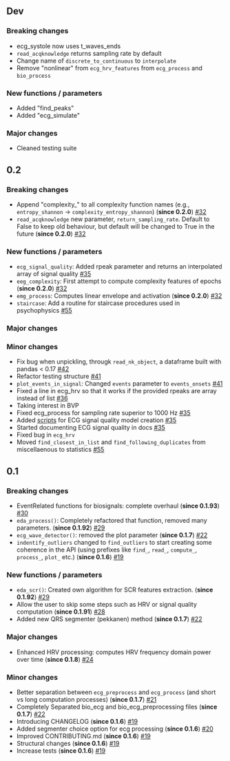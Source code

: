 ## Dev 

### Breaking changes
- ecg_systole now uses t_waves_ends
- `read_acqknowledge` returns sampling rate by default
- Change name of `discrete_to_continuous` to `interpolate`
- Remove "nonlinear" from `ecg_hrv_features` from `ecg_process` and `bio_process`
### New functions / parameters
- Added "find_peaks"
- Added "ecg_simulate"
### Major changes
- Cleaned testing suite



## 0.2

### Breaking changes
- Append "complexity_" to all complexity function names (e.g., `entropy_shannon` -> `complexity_entropy_shannon`) (**since 0.2.0**) [#32](https://github.com/neuropsychology/NeuroKit.py/pull/32)
- `read_acqknowledge` new parameter, `return_sampling_rate`. Default to False to keep old behaviour, but default will be changed to True in the future (**since 0.2.0**) [#32](https://github.com/neuropsychology/NeuroKit.py/pull/32)


### New functions / parameters
- `ecg_signal_quality`: Added rpeak parameter and returns an interpolated array of signal quality [#35](https://github.com/neuropsychology/NeuroKit.py/pull/35)
- `eeg_complexity`: First attempt to compute complexity features of epochs (**since 0.2.0**) [#32](https://github.com/neuropsychology/NeuroKit.py/pull/32)
- `emg_process`: Computes linear envelope and activation (**since 0.2.0**) [#32](https://github.com/neuropsychology/NeuroKit.py/pull/32)
- `staircase`: Add a routine for staircase procedures used in psychophysics [#55](https://github.com/neuropsychology/NeuroKit.py/pull/55)

### Major changes


### Minor changes
- Fix bug when unpickling, througk `read_nk_object`, a dataframe built with pandas < 0.17 [#42](https://github.com/neuropsychology/NeuroKit.py/pull/42)
- Refactor testing structure [#41](https://github.com/neuropsychology/NeuroKit.py/pull/41)
- `plot_events_in_signal`: Changed `events` parameter to `events_onsets` [#41](https://github.com/neuropsychology/NeuroKit.py/pull/41)
- Fixed a line in ecg_hrv so that it works if the provided rpeaks are array instead of list [#36](https://github.com/neuropsychology/NeuroKit.py/pull/36)
- Taking interest in BVP
- Fixed ecg_process for sampling rate superior to 1000 Hz [#35](https://github.com/neuropsychology/NeuroKit.py/pull/35)
- Added [scripts](https://github.com/neuropsychology/NeuroKit.py/tree/master/utils/ecg_signal_quality_model_creation) for ECG signal quality model creation [#35](https://github.com/neuropsychology/NeuroKit.py/pull/35)
- Started documenting ECG signal quality in docs [#35](https://github.com/neuropsychology/NeuroKit.py/pull/35)
- Fixed bug in `ecg_hrv`
- Moved `find_closest_in_list` and `find_following_duplicates` from miscellaenous to statistics [#55](https://github.com/neuropsychology/NeuroKit.py/pull/55)


## 0.1

### Breaking changes
- EventRelated functions for biosignals: complete overhaul (**since 0.1.93**) [#30](https://github.com/neuropsychology/NeuroKit.py/pull/30)
- `eda_process()`: Completely refactored that function,  removed many parameters. (**since 0.1.92**) [#29](https://github.com/neuropsychology/NeuroKit.py/pull/29)
- `ecg_wave_detector()`: removed the plot parameter (**since 0.1.7**) [#22](https://github.com/neuropsychology/NeuroKit.py/pull/22)
- `indentify_outliers` changed to `find_outliers` to start creating some coherence in the API (using prefixes like `find_`, `read_`, `compute_`, `process_`, `plot_` etc.) (**since 0.1.6**) [#19](https://github.com/neuropsychology/NeuroKit.py/pull/19) 
### New functions / parameters
- `eda_scr()`: Created own algorithm for SCR features extraction. (**since 0.1.92**) [#29](https://github.com/neuropsychology/NeuroKit.py/pull/29)
- Allow the user to skip some steps such as HRV or signal quality computation (**since 0.1.91**) [#28](https://github.com/neuropsychology/NeuroKit.py/pull/28)
- Added new QRS segmenter (pekkanen) method (**since 0.1.7**) [#22](https://github.com/neuropsychology/NeuroKit.py/pull/22)
### Major changes
- Enhanced HRV processing: computes HRV frequency domain power over time (**since 0.1.8**) [#24](https://github.com/neuropsychology/NeuroKit.py/pull/24)
### Minor changes
- Better separation between `ecg_preprocess` and `ecg_process` (and short vs long computation processes) (**since 0.1.7**) [#21](https://github.com/neuropsychology/NeuroKit.py/pull/21)
- Completely Separated bio_ecg and bio_ecg_preprocessing files (**since 0.1.7**) [#22](https://github.com/neuropsychology/NeuroKit.py/pull/22)
- Introducing CHANGELOG (**since 0.1.6**) [#19](https://github.com/neuropsychology/NeuroKit.py/pull/19)
- Added segmenter choice option for ecg processing (**since 0.1.6**) [#20](https://github.com/neuropsychology/NeuroKit.py/pull/20)
- Improved CONTRIBUTING.md (**since 0.1.6**) [#19](https://github.com/neuropsychology/NeuroKit.py/pull/19)
- Structural changes (**since 0.1.6**) [#19](https://github.com/neuropsychology/NeuroKit.py/pull/19)
- Increase tests (**since 0.1.6**) [#19](https://github.com/neuropsychology/NeuroKit.py/pull/19)


